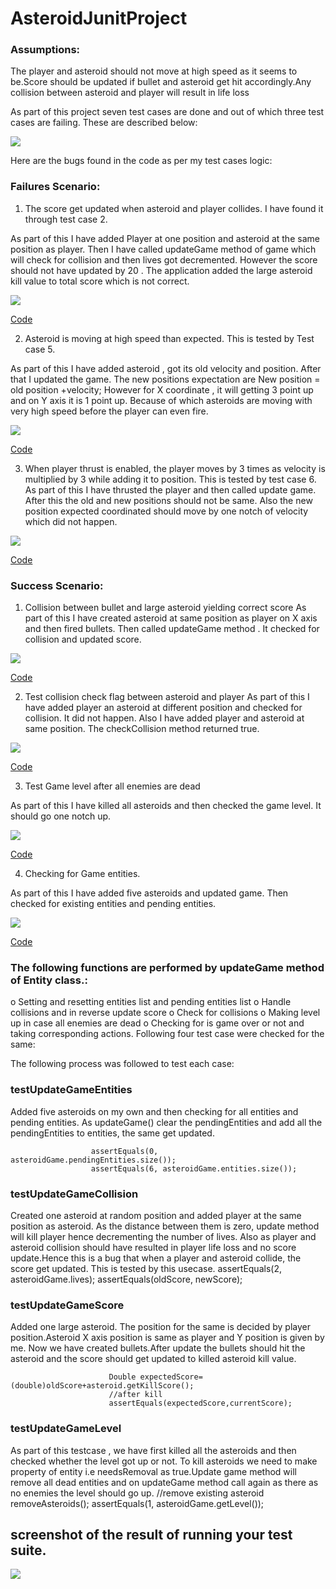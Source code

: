 # AsteroidJunitProject


###  Assumptions:
The player and asteroid should not move at high speed as it seems to be.Score should be updated if bullet and asteroid get hit accordingly.Any collision between asteroid and player will result in life loss

As part of this project seven test cases are done and out of which three test cases are failing. These are
described below:

![](https://github.com/rashmitripathi/Asteroid_Game_Junit_Project/blob/master/screenshots/testcasesresult.JPG)


Here are the bugs found in the code as per my test cases logic: 

### Failures Scenario:

1) The score get updated when asteroid and player collides. I have found it through test case 2.

As part of this I have added Player at one position and asteroid at the same position as player. Then I have called updateGame method of game which will check for collision and then lives got decremented. However the score should not have updated by 20 . The application added the large asteroid kill value to total score which is not correct.

![](https://github.com/rashmitripathi/Asteroid_Game_Junit_Project/blob/master/screenshots/testcase2.JPG)



[Code](https://github.com/rashmitripathi/Asteroid_Game_Junit_Project/blob/master/Asteroids-Testing/Asteroids-Testing/Asteroids/test/edu/umkc/rashmi/GameTestController.java)



2) Asteroid is moving at high speed than expected. This is tested by Test case 5.

As part of this I have added asteroid , got its old velocity and position. After that I updated the game.
The new positions expectation are
New position = old position +velocity;
However for X coordinate , it will getting 3 point up and on Y axis it is 1 point up. Because of which asteroids are moving with very high speed before the player can even fire.

![](https://github.com/rashmitripathi/Asteroid_Game_Junit_Project/blob/master/screenshots/testcase5.JPG)


[Code](https://github.com/rashmitripathi/Asteroid_Game_Junit_Project/blob/master/Asteroids-Testing/Asteroids-Testing/Asteroids/test/edu/umkc/rashmi/EntityTestController.java)



3) When player thrust is enabled, the player moves by 3 times as velocity is multiplied by 3 while adding it to position. This is tested by test case 6.
As part of this I have thrusted the player and then called update game. After this the old and new positions should not be same.
Also the new position expected coordinated should move by one notch of velocity which did not happen.


![](https://github.com/rashmitripathi/Asteroid_Game_Junit_Project/blob/master/screenshots/testcase6.JPG)

[Code](https://github.com/rashmitripathi/Asteroid_Game_Junit_Project/blob/master/Asteroids-Testing/Asteroids-Testing/Asteroids/test/edu/umkc/rashmi/EntityTestController.java)


### Success Scenario:

1) Collision between bullet and large asteroid yielding correct score
As part of this I have created asteroid at same position as player on X axis and then fired bullets. Then called updateGame method . It checked for collision and updated score.

![](https://github.com/rashmitripathi/Asteroid_Game_Junit_Project/blob/master/screenshots/success1.JPG)


[Code](https://github.com/rashmitripathi/Asteroid_Game_Junit_Project/blob/master/Asteroids-Testing/Asteroids-Testing/Asteroids/test/edu/umkc/rashmi/GameTestController.java)


2) Test collision check flag between asteroid and player
As part of this I have added player an asteroid at different position and checked for collision. It did not happen.
Also I have added player and asteroid at same position. The checkCollision method returned true.

![](https://github.com/rashmitripathi/Asteroid_Game_Junit_Project/blob/master/screenshots/success2.JPG)

[Code](https://github.com/rashmitripathi/Asteroid_Game_Junit_Project/blob/master/Asteroids-Testing/Asteroids-Testing/Asteroids/test/edu/umkc/rashmi/EntityTestController.java)


3) Test Game level after all enemies are dead

As part of this I have killed all asteroids and then checked the game level. It should go one notch up.

![](https://github.com/rashmitripathi/Asteroid_Game_Junit_Project/blob/master/screenshots/success3.JPG)

[Code](https://github.com/rashmitripathi/Asteroid_Game_Junit_Project/blob/master/Asteroids-Testing/Asteroids-Testing/Asteroids/test/edu/umkc/rashmi/GameTestController.java)

4) Checking for Game entities.

As part of this I have added five asteroids and updated game. Then checked for existing entities and pending entities.

![](https://github.com/rashmitripathi/Asteroid_Game_Junit_Project/blob/master/screenshots/success4.JPG)

[Code](https://github.com/rashmitripathi/Asteroid_Game_Junit_Project/blob/master/Asteroids-Testing/Asteroids-Testing/Asteroids/test/edu/umkc/rashmi/GameTestController.java)


### The following functions are performed by updateGame method of Entity class.:

o Setting and resetting entities list and pending entities list
o Handle collisions and in reverse update score
o Check for collisions
o Making level up in case all enemies are dead
o Checking for is game over or not and taking corresponding actions.
Following four test case were checked for the same: 


The following process was followed to test each case:

### testUpdateGameEntities

Added five asteroids on my own and then checking for all entities and pending entities.
As updateGame() clear the pendingEntities and add all the pendingEntities to entities, the same get updated.
                       
                      assertEquals(0, asteroidGame.pendingEntities.size());
                      assertEquals(6, asteroidGame.entities.size());

### testUpdateGameCollision

Created one asteroid at random position and added player at the same position as asteroid. As the distance between them is zero, update method will kill player hence decrementing the number of lives. Also as player and asteroid collision should have resulted in player life loss and no score update.Hence this is a bug that when a player and asteroid collide, the score get updated. This is tested by this usecase.
                            assertEquals(2, asteroidGame.lives);
                            assertEquals(oldScore, newScore);

### testUpdateGameScore

Added one large asteroid. The position for the same is decided by player position.Asteroid X axis position is same as player and Y position is given by me. Now we have created bullets.After update the bullets should hit the asteroid and the score should get updated to killed asteroid kill value.

                          Double expectedScore=(double)oldScore+asteroid.getKillScore();
                          //after kill
                          assertEquals(expectedScore,currentScore);
### testUpdateGameLevel

As part of this testcase , we have first killed all the asteroids and then checked whether the level got up or not.
To kill asteroids we need to make property of entity i.e needsRemoval as true.Update game method will remove all dead entities and on updateGame method call again as there as no enemies the level should go up.
                                    //remove existing asteroid
                                    removeAsteroids();
                                    assertEquals(1, asteroidGame.getLevel());
                                    

## screenshot of the result of running your test suite.

![](https://github.com/rashmitripathi/Asteroid_Game_Junit_Project/blob/master/screenshots/smttestsuite.jpg)
